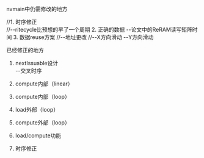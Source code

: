 nvmain中仍需修改的地方

//1. 时序修正   
//--ritecycle比预想的早了一个周期
2. 正确的数据 
--论文中的ReRAM读写矩阵时间
3. 数据reuse方案
//--地址更改
//--X方向滑动
--Y方向滑动

已经修正的地方

1. nextIssuable设计                                             
--交叉时序
2. compute内部（linear）        								             
3. compute内部（loop）
4. load外部（loop）
5. compute外部（loop）
6. load/compute功能 

7. 时序修正